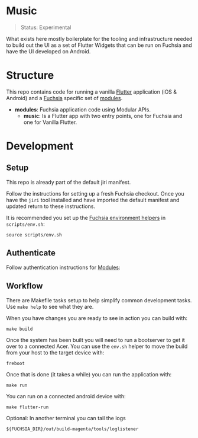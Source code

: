 # Music

> Status: Experimental

What exists here mostly boilerplate for the tooling and infrastructure needed
to build out the UI as a set of Flutter Widgets that can be run on Fuchsia and have the UI developed on Android.

# Structure

This repo contains code for running a vanilla [Flutter][flutter] application (iOS & Android) and a [Fuchsia][fuchsia] specific set of [modules][modular].

* **modules**: Fuchsia application code using Modular APIs.
  * **music**: Is a Flutter app with two entry points, one for Fuchsia and one for Vanilla Flutter.

# Development

## Setup

This repo is already part of the default jiri manifest.

Follow the instructions for setting up a fresh Fuchsia checkout.  Once you have the `jiri` tool installed and have imported the default manifest and updated return to these instructions.

It is recommended you set up the [Fuchsia environment helpers][fuchsia-env] in `scripts/env.sh`:

    source scripts/env.sh

## Authenticate


Follow authentication instructions for [Modules][modules-auth]:


## Workflow

There are Makefile tasks setup to help simplify common development tasks. Use `make help` to see what they are.

When you have changes you are ready to see in action you can build with:

    make build

Once the system has been built you will need to run a bootserver to get it
over to a connected Acer. You can use the `env.sh` helper to move the build from your host to the target device with:

    freboot

Once that is done (it takes a while) you can run the application with:

    make run

You can run on a connected android device with:

    make flutter-run

Optional: In another terminal you can tail the logs

    ${FUCHSIA_DIR}/out/build-magenta/tools/loglistener

[flutter]: https://flutter.io/
[fuchsia]: https://fuchsia.googlesource.com/fuchsia/
[modular]: https://fuchsia.googlesource.com/modular/
[pub]: https://www.dartlang.org/tools/pub/get-started
[dart]: https://www.dartlang.org/
[fidl]: https://fuchsia.googlesource.com/fidl/
[widgets-intro]: https://flutter.io/widgets-intro/
[fuchsia-setup]: https://fuchsia.googlesource.com/fuchsia/+/HEAD/README.md
[fuchsia-env]: https://fuchsia.googlesource.com/fuchsia/+/HEAD/README.md#Setup-Build-Environment
[clang-wrapper]: https://fuchsia.googlesource.com/magenta-rs/+/HEAD/tools
[modules-auth]: https://fuchsia.googlesource.com/modules/#Authenticate
